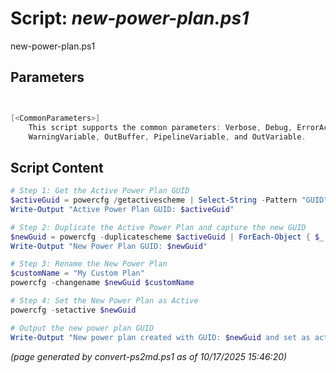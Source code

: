 Script: *new-power-plan.ps1*
========================

new-power-plan.ps1 


Parameters
----------
```powershell


[<CommonParameters>]
    This script supports the common parameters: Verbose, Debug, ErrorAction, ErrorVariable, WarningAction, 
    WarningVariable, OutBuffer, PipelineVariable, and OutVariable.
```

Script Content
--------------
```powershell
# Step 1: Get the Active Power Plan GUID
$activeGuid = powercfg /getactivescheme | Select-String -Pattern "GUID" | ForEach-Object { $_.ToString().Split(' ')[3] }
Write-Output "Active Power Plan GUID: $activeGuid"

# Step 2: Duplicate the Active Power Plan and capture the new GUID
$newGuid = powercfg -duplicatescheme $activeGuid | ForEach-Object { $_.ToString().Split(' ')[3] }
Write-Output "New Power Plan GUID: $newGuid"

# Step 3: Rename the New Power Plan
$customName = "My Custom Plan"
powercfg -changename $newGuid $customName

# Step 4: Set the New Power Plan as Active
powercfg -setactive $newGuid

# Output the new power plan GUID
Write-Output "New power plan created with GUID: $newGuid and set as active."
```

*(page generated by convert-ps2md.ps1 as of 10/17/2025 15:46:20)*
